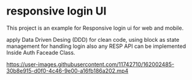 # responsive login UI

This project is an example for Responsive login ui for web and mobile.

apply Data Driven Desing (DDD) for clean code, using block as state management for handling login
also any RESP API can be implemented Inside Auth Faceade Class.



https://user-images.githubusercontent.com/11742710/162002485-30b8e915-d0f0-4c46-9e00-a16fb186a202.mp4

